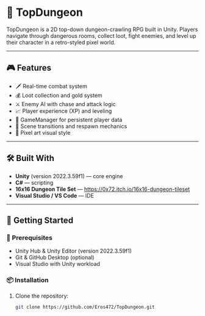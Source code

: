 # 🧱 TopDungeon

TopDungeon is a 2D top-down dungeon-crawling RPG built in Unity. Players navigate through dangerous rooms, collect loot, fight enemies, and level up their character in a retro-styled pixel world.

---

## 🎮 Features

- 🗡️ Real-time combat system
- 💰 Loot collection and gold system
- ⚔️ Enemy AI with chase and attack logic
- 📈 Player experience (XP) and leveling
- 💾 GameManager for persistent player data
- 🧭 Scene transitions and respawn mechanics
- 🎨 Pixel art visual style

---

## 🛠️ Built With

- **Unity** (version 2022.3.59f1) — core engine
- **C#** — scripting
- **16x16 Dungeon Tile Set** — https://0x72.itch.io/16x16-dungeon-tileset
- **Visual Studio / VS Code** — IDE

---

## 🚀 Getting Started

### 🔧 Prerequisites

- Unity Hub & Unity Editor (version 2022.3.59f1)
- Git & GitHub Desktop (optional)
- Visual Studio with Unity workload

### 📦 Installation

1. Clone the repository:
   ```bash
   git clone https://github.com/Eros472/TopDungeon.git
